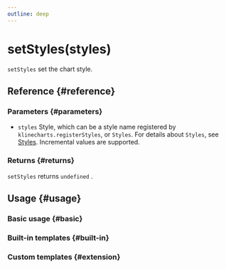 ```yaml
---
outline: deep
---
```


# setStyles(styles)
`setStyles` set the chart style.

## Reference {#reference}
<!--@include: @/@views/api/references/instance/setStyles.md-->

### Parameters {#parameters}
- `styles` Style, which can be a style name registered by `klinecharts.registerStyles`, or `Styles`. For details about `Styles`, see [Styles](/en-US/guide/styles). Incremental values ​​are supported.

### Returns {#returns}
`setStyles` returns `undefined` .

## Usage {#usage}
<script setup>
import SetStylesBasic from '../../../@views/api/samples/setStyles-basic/index.vue'
import SetStylesBuiltIn from '../../../@views/api/samples/setStyles-built-in/index.vue'
import SetStylesExtension from '../../../@views/api/samples/setStyles-extension/index.vue'
</script>

### Basic usage {#basic}
<SetStylesBasic/>

### Built-in templates {#built-in}
<SetStylesBuiltIn/>

### Custom templates {#extension}
<SetStylesExtension/>